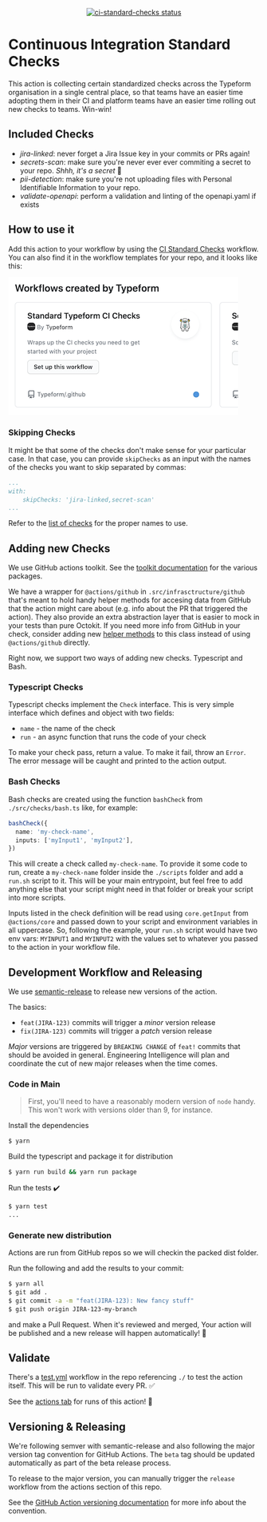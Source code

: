 <p align="center">
  <a href="https://github.com/Typeform/ci-standard-checks/actions"><img alt="ci-standard-checks status" src="https://github.com/Typeform/ci-standard-checks/workflows/build-test/badge.svg"></a>
</p>

# Continuous Integration Standard Checks 

This action is collecting certain standardized checks across the
Typeform organisation in a single central place, so that teams have an
easier time adopting them in their CI and platform teams have an
easier time rolling out new checks to teams. Win-win!

## Included Checks

- *jira-linked*: never forget a Jira Issue key in your commits or PRs
  again!
- *secrets-scan*: make sure you're never ever ever commiting a secret to
  your repo. _Shhh, it's a secret_ :shushing_face:
- *pii-detection*: make sure you're not uploading files with Personal Identifiable
  Information to your repo.
- *validate-openapi*: perform a validation and linting of the openapi.yaml if exists

## How to use it

Add this action to your workflow by using the [CI Standard
Checks](https://github.com/Typeform/.github/blob/4ef297489a0a9795126e681a1211b650fa12e143/workflow-templates/ci-standard-checks.yml)
workflow. You can also find it in the workflow templates for your
repo, and it looks like this:

![Workflow Template](./docs/workflow-template.png)

### Skipping Checks

It might be that some of the checks don't make sense for your
particular case. In that case, you can provide `skipChecks` as an
input with the names of the checks you want to skip separated by
commas:

``` yaml
...
with:
    skipChecks: 'jira-linked,secret-scan'
...
```

Refer to the [list of checks](#included-checks) for the proper names
to use.

## Adding new Checks

We use GitHub actions toolkit. See the [toolkit
documentation](https://github.com/actions/toolkit/blob/master/README.md#packages)
for the various packages.

We have a wrapper for `@actions/github` in
`.src/infrasctructure/github` that's meant to hold handy helper
methods for accesing data from GitHub that the action might care about
(e.g. info about the PR that triggered the action). They also provide
an extra abstraction layer that is easier to mock in your tests than
pure Octokit. If you need more info from GitHub in your check,
consider adding new [helper
methods](./src/infrastructure/github.ts#L19) to this class instead of
using `@actions/github` directly.

Right now, we support two ways of adding new checks. Typescript and
Bash.

### Typescript Checks

Typescript checks implement the `Check` interface. This is very simple
interface which defines and object with two fields:

- `name` - the name of the check
- `run` - an async function that runs the code of your check

To make your check pass, return a value. To make it fail, throw an
`Error`. The error message will be caught and printed to the action
output.

### Bash Checks

Bash checks are created using the function `bashCheck` from
`./src/checks/bash.ts` like, for example:

```typescript
bashCheck({
  name: 'my-check-name',
  inputs: ['myInput1', 'myInput2'],
})
```

This will create a check called `my-check-name`. To provide it some
code to run, create a `my-check-name` folder inside the `./scripts`
folder and add a `run.sh` script to it. This will be your main
entrypoint, but feel free to add anything else that your script might
need in that folder or break your script into more scripts.

Inputs listed in the check definition will be read using
`core.getInput` from `@actions/core` and passed down to your script
and environment variables in all uppercase. So, following the example,
your `run.sh` script would have two env vars: `MYINPUT1` and
`MYINPUT2` with the values set to whatever you passed to the action in
your workflow file.

## Development Workflow and Releasing

We use
[semantic-release](https://github.com/semantic-release/semantic-release)
to release new versions of the action. 

The basics:
* `feat(JIRA-123)` commits will trigger a *minor* version release
* `fix(JIRA-123)` commits will trigger a *patch* version release

*Major* versions are triggered by `BREAKING CHANGE` of `feat!` commits
that should be avoided in general. Engineering Intelligence will plan and coordinate the
cut of new major releases when the time comes.

### Code in Main

> First, you'll need to have a reasonably modern version of `node` handy. This won't work with versions older than 9, for instance.

Install the dependencies

```bash
$ yarn
```

Build the typescript and package it for distribution

```bash
$ yarn run build && yarn run package
```

Run the tests :heavy_check_mark:

```bash
$ yarn test
...
```

### Generate new distribution

Actions are run from GitHub repos so we will checkin the packed dist folder.

Run the following and add the results to your commit:

```bash
$ yarn all
$ git add .
$ git commit -a -m "feat(JIRA-123): New fancy stuff"
$ git push origin JIRA-123-my-branch
```

and make a Pull Request. When it's reviewed and merged, Your action
will be published and a new release will happen automatically! :rocket:

## Validate

There's a [test.yml](.github/workflows/test.yml) workflow in the repo
referencing `./` to test the action itself. This will be run to
validate every PR. :white_check_mark:

See the [actions
tab](https://github.com/Typeform/ci-standard-checks/actions) for runs
of this action! :rocket:

## Versioning & Releasing

We're following semver with semantic-release and also following the
major version tag convention for GitHub Actions. The `beta` tag should be
updated automatically as part of the beta release process.

To release to the major version, you can manually trigger the `release` workflow from the actions section of this repo.

See the [GitHub Action versioning
documentation](https://github.com/actions/toolkit/blob/master/docs/action-versioning.md)
for more info about the convention.

